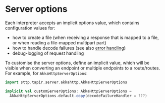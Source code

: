 # Server options

Each interpreter accepts an implicit options value, which contains configuration values for:

* how to create a file (when receiving a response that is mapped to a file, or when reading a file-mapped multipart 
  part)
* how to handle decode failures (see also [error handling](errors.html))
* debug-logging of request handling

To customise the server options, define an implicit value, which will be visible when converting an endpoint or multiple
endpoints to a route/routes. For example, for `AkkaHttpServerOptions`:

```scala mdoc:compile-only
import sttp.tapir.server.akkahttp.AkkaHttpServerOptions

implicit val customServerOptions: AkkaHttpServerOptions = 
  AkkaHttpServerOptions.default.copy(decodeFailureHandler = ???)
```
